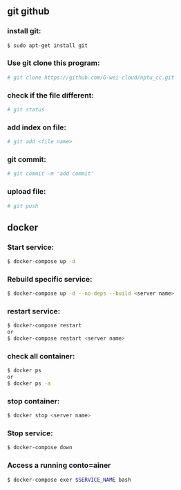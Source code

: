 ## git github
### install git:
```sh
$ sudo apt-get install git
```

### Use git clone this program:
```sh
# git clone https://github.com/G-wei-cloud/nptu_cc.git 
```

### check if the file different:
```sh
# git status
```

### add index on file:
```sh
# git add <file name>
```

### git commit:
```sh
# git commit -m 'add commit'
```

### upload file:
```sh
# git push
```

## docker
### Start service:
```sh
$ docker-compose up -d
```

### Rebuild specific service:
```sh
$ docker-compose up -d --no-deps --build <server name>
```

### restart service:
```sh
$ docker-compose restart
or
$ docker-compose restart <server name>
```

### check all container:
```sh
$ docker ps
or
$ docker ps -a
```

### stop container:
```sh
$ docker stop <server name>
```

### Stop service:
```sh
$ docker-compose down
```

### Access a running conto=ainer
```sh
$ docker-compose exer $SERVICE_NAME bash
```
